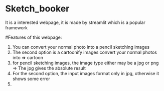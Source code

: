 # Sketch_booker
It is a interested webpage, it is made by streamlit which is a popular framework 

#Features of this webpage:
  1. You can convert your normal photo into a pencil sketching images 
  2. The second option is a cartoonify images convert your normal photos into => cartoon
  3. for pencil sketching images, the image type either may be a jpg or png => The jpg gives the absolute result
  4. For the second option, the input images format only in jpg, otherwise it shows some error
  5. 
